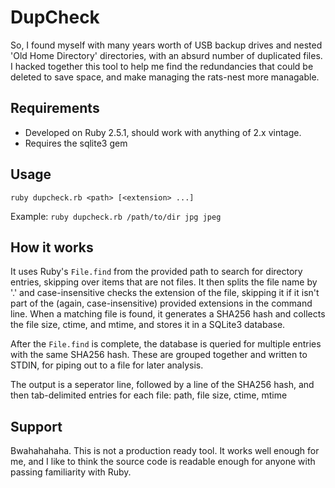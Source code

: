 # DupCheck

So, I found myself with many years worth of USB backup drives and nested 'Old Home Directory' directories, with an absurd number of duplicated files.  I hacked together this tool to help me find the redundancies that could be deleted to save space, and make managing the rats-nest more managable.

## Requirements

- Developed on Ruby 2.5.1, should work with anything of 2.x vintage.
- Requires the sqlite3 gem

## Usage

`ruby dupcheck.rb <path> [<extension> ...]`
  
Example: `ruby dupcheck.rb /path/to/dir jpg jpeg`

## How it works

It uses Ruby's `File.find` from the provided path to search for directory entries, skipping over items that are not files.  It then splits the file name by '.' and case-insensitive checks the extension of the file, skipping it if it isn't part of the (again, case-insensitive) provided extensions in the command line.  When a matching file is found, it generates a SHA256 hash and collects the file size, ctime, and mtime, and stores it in a SQLite3 database.

After the `File.find` is complete, the database is queried for multiple entries with the same SHA256 hash.  These are grouped together and written to STDIN, for piping out to a file for later analysis.

The output is a seperator line, followed by a line of the SHA256 hash, and then tab-delimited entries for each file: path, file size, ctime, mtime

## Support

Bwahahahaha.  This is not a production ready tool.  It works well enough for me, and I like to think the source code is readable enough for anyone with passing familiarity with Ruby.
 